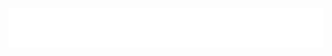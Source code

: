 <div align="center">

![](https://github.com/daraaveasna/academicPAY/blob/main/academicPay/src/assets/academicPay.svg)

</div>
